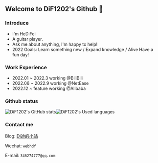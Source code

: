 ## Welcome to DiF1202's Github 👋

### Introduce
- I'm HeDiFei
- A guitar player.
- Ask me about anything, I'm happy to help!
- 2022 Goals: Learn something new / Expand knowledge / Alive Have a fun day!

### Work Experience
- 2022.01 ~ 2022.3 working @BiliBili
- 2022.06 ~ 2022.9 working @NetEase
- 2022.12 ~ feature working @Alibaba

### Github status
![DiF1202's GitHub stats](https://github-readme-stats.vercel.app/api?username=DiF1202&show_icons=true)![DiF1202's Used languages](https://github-readme-stats.vercel.app/api/top-langs/?username=DiF1202&layout=compact&hide_border=true&langs_count=10) 

### Contact me
Blog:  [Di迪的小站](http://182.61.38.183:3000/home)  

Wechat: `webhdf` 

E-mail: `346274777@qq.com`




<!-- ![DiF1202's GitHub stats](https://github-readme-stats.vercel.app/api?username=DiF1202&count_private=true) -->


 
 
 
